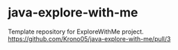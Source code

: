 # java-explore-with-me
Template repository for ExploreWithMe project.
https://github.com/Krono05/java-explore-with-me/pull/3